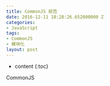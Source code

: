 ```yaml
---
title: CommonJS 规范
date: 2016-12-11 18:28:26.652000000 Z
categories:
- JavaScript
tags:
- CommonJS
- 模块化
layout: post
---
```


* content
{:toc}

CommonJS
